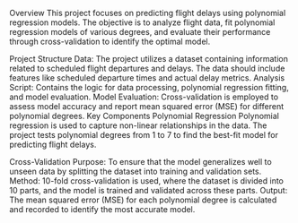 Overview
This project focuses on predicting flight delays using polynomial regression models. The objective is to analyze flight data, fit polynomial regression models of various degrees, and evaluate their performance through cross-validation to identify the optimal model.

Project Structure
Data: The project utilizes a dataset containing information related to scheduled flight departures and delays. The data should include features like scheduled departure times and actual delay metrics.
Analysis Script: Contains the logic for data processing, polynomial regression fitting, and model evaluation.
Model Evaluation: Cross-validation is employed to assess model accuracy and report mean squared error (MSE) for different polynomial degrees.
Key Components
Polynomial Regression
Polynomial regression is used to capture non-linear relationships in the data. The project tests polynomial degrees from 1 to 7 to find the best-fit model for predicting flight delays.

Cross-Validation
Purpose: To ensure that the model generalizes well to unseen data by splitting the dataset into training and validation sets.
Method: 10-fold cross-validation is used, where the dataset is divided into 10 parts, and the model is trained and validated across these parts.
Output: The mean squared error (MSE) for each polynomial degree is calculated and recorded to identify the most accurate model.
